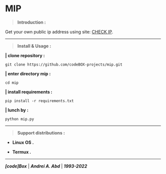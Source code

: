 # **MIP**

> **Introduction :**

Get your own public ip address using site: [CHECK IP](http://checkip.dyndns.org/).

---
> **Install & Usage :**

**| clone repository :**

```git clone https://github.com/codeBOX-projects/mip.git```

**| enter directory mip :**

```cd mip```

**| install requirements :**

```pip install -r requirements.txt```

**| lunch by :**

```python mip.py```

---
> **Support distributions :**

- **Linux OS .**

- **Termux .**

---
***[code]Box*** | ***Andrei A. Abd*** | ***1993-2022***
